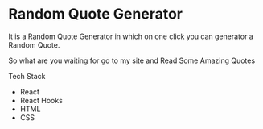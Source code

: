 # Random Quote Generator

It is a Random Quote Generator in which on one click you can generator a Random Quote.

So what are you waiting for go to my site and Read Some Amazing Quotes 

Tech Stack

- React
- React Hooks
- HTML
- CSS
